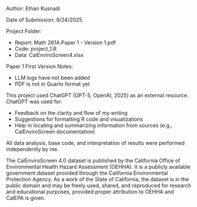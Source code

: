 Author: Ethan Kusnadi

Date of Submission: 9/24/2025

Project Folder:
  - Report: Math 261A Paper 1 - Version 1.pdf
  - Code: project_1.R
  - Data: CalEnviroScreen4.xlsx

Paper 1 First Version Notes: 
  - LLM logs have not been added
  - PDF is not in Quarto format yet

This project used ChatGPT (GPT-5, OpenAI, 2025) as an external resource. ChatGPT was used for:
- Feedback on the clarity and flow of my writing
- Suggestions for formatting R code and visualizations
- Help in locating and summarizing information from sources (e.g., CalEnviroScreen documentation)

All data analysis, base code, and interpretation of results were performed independently by me.

The CalEnviroScreen 4.0 dataset is published by the California Office of Environmental Health Hazard Assessment (OEHHA). It is a publicly available government dataset provided through the California Environmental Protection Agency. As a work of the State of California, the dataset is in the public domain and may be freely used, shared, and reproduced for research and educational purposes, provided proper attribution to OEHHA and CalEPA is given.
